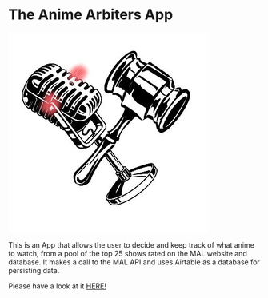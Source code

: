 <h1>The Anime Arbiters App</h1>

<img src="src/assets/logo.jpg" width="400px">

<p>This is an App that allows the user to decide and keep track of what anime to watch, from a pool of the top 25 shows rated on the MAL website and database. It makes a call to the MAL API and uses Airtable as a database for persisting data.</p>

Please have a look at it <a href="https://anime-arbiters.vercel.app/">HERE!</a>
